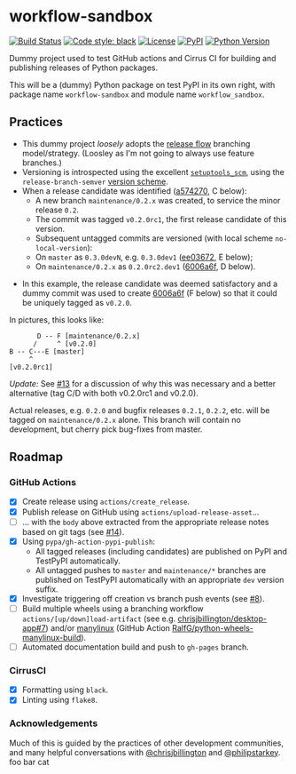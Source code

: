 # workflow-sandbox

[![Build Status](https://api.cirrus-ci.com/github/rpanderson/workflow-sandbox.svg)](https://cirrus-ci.com/rpanderson/workflow-sandbox)
[![Code style: black](https://img.shields.io/badge/code%20style-black-000000.svg)](https://github.com/python/black)
[![License](https://img.shields.io/pypi/l/workflow-sandbox.svg)](https://github.com/rpanderson/workflow-sandbox/raw/master/LICENSE)
[![PyPI](https://img.shields.io/pypi/v/workflow-sandbox.svg)](https://pypi.org/project/workflow-sandbox)
[![Python Version](https://img.shields.io/pypi/pyversions/workflow-sandbox.svg)](https://python.org)

Dummy project used to test GitHub actions and Cirrus CI for building and publishing releases of Python packages.

This will be a (dummy) Python package on test PyPI in its own right, with package name `workflow-sandbox` and module name `workflow_sandbox`.

## Practices

- This dummy project *loosely* adopts the [release flow](https://releaseflow.org) branching model/strategy. (Loosley as I'm not going to always use feature branches.)
- Versioning is introspected using the excellent [`setuptools_scm`](https://github.com/pypa/setuptools_scm), using the `release-branch-semver` [version scheme](https://github.com/pypa/setuptools_scm#version-number-construction).
- When a release candidate was identified ([a574270](https://github.com/rpanderson/workflow-sandbox/commit/a5742702fcf6530da3080ad1d4a3eabb4fd78013), C below):
  * A new branch `maintenance/0.2.x` was created, to service the minor release `0.2`.
  * The commit was tagged `v0.2.0rc1`, the first release candidate of this version.
  * Subsequent untagged commits are versioned (with local scheme `no-local-version`): 
  * On `master` as `0.3.0devN`, e.g. `0.3.0dev1` ([ee03672](https://github.com/rpanderson/workflow-sandbox/commit/ee03672fa0cdf96f4e400586a1629d0e3908a48e), E below);
  * On `maintenance/0.2.x` as `0.2.0rc2.dev1` ([6006a6f](https://github.com/rpanderson/workflow-sandbox/commit/6006a6f5ca5922d9b4f352c2a37f23008eb4d597), D below).
* In this example, the release candidate was deemed satisfactory and a dummy commit was used to create [6006a6f](https://github.com/rpanderson/workflow-sandbox/commit/6006a6f5ca5922d9b4f352c2a37f23008eb4d597) (F below) so that it could be uniquely tagged as `v0.2.0`.

In pictures, this looks like:
```
       D -- F [maintenance/0.2.x]
      /     ^ [v0.2.0]
B -- C---E [master]
     ^
[v0.2.0rc1]
```

*Update:* See [#13](https://github.com/rpanderson/workflow-sandbox/issues/13) for a discussion of why this was necessary and a better alternative (tag C/D with both v0.2.0rc1 and v0.2.0).

Actual releases, e.g. `0.2.0` and bugfix releases `0.2.1`, `0.2.2`, etc. will be tagged on `maintenance/0.2.x` alone. This branch will contain no development, but cherry pick bug-fixes from master.

## Roadmap

### GitHub Actions

- [x] Create release using `actions/create_release`.
- [x] Publish release on GitHub using `actions/upload-release-asset`...
- [ ] ... with the `body` above extracted from the appropriate release notes based on git tags (see [#14](https://github.com/rpanderson/workflow-sandbox/issues/14)).
- [x] Using `pypa/gh-action-pypi-publish`:
  - All tagged releases (including candidates) are published on PyPI and TestPyPI automatically.
  - All untagged pushes to `master` and `maintenance/*` branches are published on TestPyPI automatically with an appropriate `dev` version suffix.
- [x] Investigate triggering off creation vs branch push events (see [#8](https://github.com/rpanderson/workflow-sandbox/issues/8)).
- [ ] Build multiple wheels using a branching workflow `actions/[up/down]load-artifact` (see e.g. [chrisjbillington/desktop-app#7](https://github.com/chrisjbillington/desktop-app/issues/7])) and/or [manylinux](https://github.com/pypa/manylinux) (GitHub Action [RalfG/python-wheels-manylinux-build](https://github.com/RalfG/python-wheels-manylinux-build)).
- [ ] Automated documentation build and push to `gh-pages` branch.

### CirrusCI

- [x] Formatting using `black`.
- [x] Linting using `flake8`.

### Acknowledgements

Much of this is guided by the practices of other development communities, and many helpful conversations with [@chrisjbillington](https://github.com/chrisjbillington) and [@philipstarkey](https://github.com/philipstarkey).
foo
bar
cat
